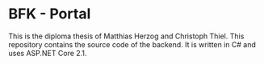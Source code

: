 # BFK - Portal
This is the diploma thesis of Matthias Herzog and Christoph Thiel. This repository contains the source code of the backend. It is written in C# and uses ASP.NET Core 2.1.
